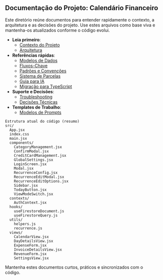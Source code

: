 ## Documentação do Projeto: Calendário Financeiro

Este diretório reúne documentos para entender rapidamente o contexto, a arquitetura e as decisões do projeto. Use estes arquivos como base viva e mantenha-os atualizados conforme o código evolui.

- **Leia primeiro**:
  - [Contexto do Projeto](./contexto-do-projeto.md)
  - [Arquitetura](./arquitetura.md)
- **Referências rápidas**:
  - [Modelos de Dados](./dados-e-modelagem.md)
  - [Fluxos-Chave](./fluxos-chave.md)
  - [Padrões e Convenções](./padroes-e-convencoes.md)
  - [Sistema de Parcelas](./sistema-parcelas.md)
  - [Guia para IA](./guia-para-ia.md)
  - [Migração para TypeScript](./migracao-typescript.md)
- **Suporte e Decisões**:
  - [Troubleshooting](./troubleshooting.md)
  - [Decisões Técnicas](./decisoes-tecnicas.md)
- **Templates de Trabalho**:
  - [Modelos de Prompts](./modelos-de-prompts.md)

```
Estrutura atual do código (resumo)
src/
  App.jsx
  index.css
  main.jsx
  components/
    CategoryManagement.jsx
    ConfirmModal.jsx
    CreditCardManagement.jsx
    GlobalSettings.jsx
    LoginScreen.jsx
    Modal.jsx
    RecurrenceConfig.jsx
    RecurrenceEditModal.jsx
    RecurrenceEditOptions.jsx
    Sidebar.jsx
    TodayButton.jsx
    ViewModeSwitch.jsx
  contexts/
    AuthContext.jsx
  hooks/
    useFirestoreDocument.js
    useFirestoreQuery.js
  utils/
    helpers.js
    recurrence.js
  views/
    CalendarView.jsx
    DayDetailsView.jsx
    ExpenseForm.jsx
    InvoiceDetailsView.jsx
    RevenueForm.jsx
    SettingsView.jsx
```

Mantenha estes documentos curtos, práticos e sincronizados com o código.

